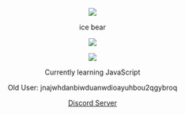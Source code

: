 <p align="center">  
<img src="https://media.discordapp.net/attachments/813341662545313832/813343404507267092/pokemon_pixel.gif">
</p>
<p align="center">
    ice bear
<p align="center">  
<img src="https://komarev.com/ghpvc/?username=jnajwhdanbiwduanwdioayuhbou2qgybroq&color=grey">
</p>
    <p align="center">
  <img src="https://discord.c99.nl/widget/theme-4/765515946856677386.png"/>
</p>
<p align="center">
Currently learning JavaScript
<p align="center">    
Old User: jnajwhdanbiwduanwdioayuhbou2qgybroq    
<p align="center">
    <a href="https://discord.gg/qgbXvhDABY">Discord Server</a>
